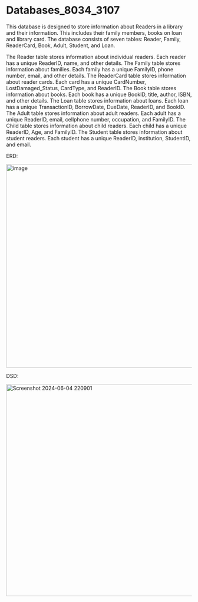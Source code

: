 # Databases_8034_3107
This database is designed to store information about Readers in a library and their information. This includes their family members, books on loan and library card. The database consists of seven tables: Reader, Family, ReaderCard, Book, Adult, Student, and Loan.

The Reader table stores information about individual readers. Each reader has a unique ReaderID, name, and other details.
The Family table stores information about families. Each family has a unique FamilyID, phone number, email, and other details.
The ReaderCard table stores information about reader cards. Each card has a unique CardNumber, LostDamaged_Status, CardType, and ReaderID.
The Book table stores information about books. Each book has a unique BookID, title, author, ISBN, and other details.
The Loan table stores information about loans. Each loan has a unique TransactionID, BorrowDate, DueDate, ReaderID, and BookID.
The Adult table stores information about adult readers. Each adult has a unique ReaderID, email, cellphone number, occupation, and FamilyID.
The Child table stores information about child readers. Each child has a unique ReaderID, Age, and FamilyID.
The Student table stores information about student readers. Each student has a unique ReaderID, institution, StudentID, and email.


ERD:

<img width="552" alt="image" src="https://github.com/shlomitnech/Databases_8034_3107/assets/98982263/146c0ee5-be4d-4c77-b3c2-91b17aa64d5a">

DSD:

<img width="575" alt="Screenshot 2024-06-04 220901" src="https://github.com/shlomitnech/Databases_8034_3107/assets/98982263/88e478b5-c8d5-4461-8d7b-286dc91fc75f">
